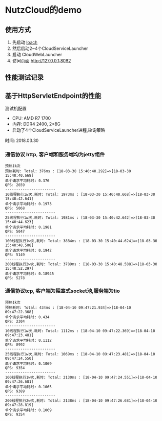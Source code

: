 # NutzCloud的demo

## 使用方式

1. 先启动 [loach](https://github.com/nutzam/loach)
2. 然后启动2~4个CloudServiceLauncher
3. 启动 CloudWebLauncher
4. 访问页面 http://127.0.0.1:8082

## 性能测试记录

## 基于HttpServletEndpoint的性能

测试机配置

- CPU: AMD R7 1700
- 内存: DDR4 2400, 2*8G
- 启动了4个CloudServiceLauncher进程,轮询策略

时间: 2018.03.30

### 通信协议 http, 客户端和服务端均为jetty组件

```
预热1k次
预热耗时: Total: 376ms : [18-03-30 15:40:40.292]=>[18-03-30 15:40:40.668]
单个请求平均耗时: 0.376
QPS: 2659
-----------------------
10线程执行1w次,耗时: Total: 1973ms : [18-03-30 15:40:40.668]=>[18-03-30 15:40:42.641]
单个请求平均耗时: 0.1973
QPS: 5068
-----------------------
25线程执行1w次,耗时: Total: 1981ms : [18-03-30 15:40:42.642]=>[18-03-30 15:40:44.623]
单个请求平均耗时: 0.1981
QPS: 5047
-----------------------
100线程执行1w次,耗时: Total: 3884ms : [18-03-30 15:40:44.624]=>[18-03-30 15:40:48.508]
单个请求平均耗时: 0.1942
QPS: 5149
-----------------------
200线程执行2w次,耗时: Total: 3789ms : [18-03-30 15:40:48.508]=>[18-03-30 15:40:52.297]
单个请求平均耗时: 0.18945
QPS: 5278
```

### 通信协议tcp, 客户端为阻塞式socket池,服务端为tio

```
预热1k次
预热耗时: Total: 434ms : [18-04-10 09:47:21.934]=>[18-04-10 09:47:22.368]
单个请求平均耗时: 0.434
QPS: 2304
-----------------------
10线程执行1w次,耗时: Total: 1112ms : [18-04-10 09:47:22.369]=>[18-04-10 09:47:23.481]
单个请求平均耗时: 0.1112
QPS: 8992
-----------------------
25线程执行1w次,耗时: Total: 1069ms : [18-04-10 09:47:23.481]=>[18-04-10 09:47:24.550]
单个请求平均耗时: 0.1069
QPS: 9354
-----------------------
100线程执行1w次,耗时: Total: 2130ms : [18-04-10 09:47:24.551]=>[18-04-10 09:47:26.681]
单个请求平均耗时: 0.1065
QPS: 9389
-----------------------
200线程执行2w次,耗时: Total: 2138ms : [18-04-10 09:47:26.681]=>[18-04-10 09:47:28.819]
单个请求平均耗时: 0.1069
QPS: 9354
```